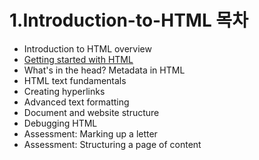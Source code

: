 # 1.Introduction-to-HTML 목차
* Introduction to HTML overview
* [Getting started with HTML](https://www.notion.so/HTML-HTML-b0dd621326c14531b51322b4ead1060c)
* What's in the head? Metadata in HTML
* HTML text fundamentals
* Creating hyperlinks
* Advanced text formatting
* Document and website structure
* Debugging HTML
* Assessment: Marking up a letter
* Assessment: Structuring a page of content
